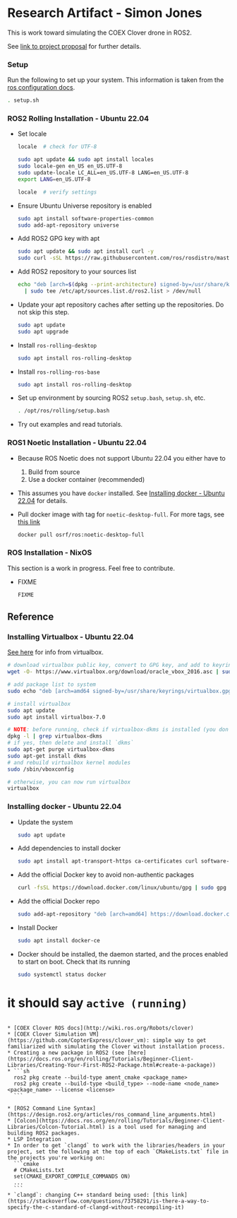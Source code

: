 # Research Artifact - Simon Jones

This is work toward simulating the COEX Clover drone in ROS2.  

See [link to project proposal](https://simon-jones.netlify.app/comp/2023-10-06) for further details.  

### Setup

Run the following to set up your system. This information is taken from the [ros configuration docs](https://docs.ros.org/en/rolling/Tutorials/Beginner-CLI-Tools/Configuring-ROS2-Environment.html).

```sh
. setup.sh
```

### ROS2 Rolling Installation - Ubuntu 22.04

* Set locale
  ```sh
  locale  # check for UTF-8

  sudo apt update && sudo apt install locales
  sudo locale-gen en_US en_US.UTF-8
  sudo update-locale LC_ALL=en_US.UTF-8 LANG=en_US.UTF-8
  export LANG=en_US.UTF-8

  locale  # verify settings
  ```
* Ensure Ubuntu Universe repository is enabled
  ```sh
  sudo apt install software-properties-common
  sudo add-apt-repository universe
  ```
* Add ROS2 GPG key with apt
  ```sh
  sudo apt update && sudo apt install curl -y
  sudo curl -sSL https://raw.githubusercontent.com/ros/rosdistro/master/ros.key -o /usr/share/keyrings/ros-archive-keyring.gpg
  ```
* Add ROS2 repository to your sources list
  ```sh
  echo "deb [arch=$(dpkg --print-architecture) signed-by=/usr/share/keyrings/ros-archive-keyring.gpg] http://packages.ros.org/ros2/ubuntu $(. /etc/os-release && echo $UBUNTU_CODENAME) main" \
    | sudo tee /etc/apt/sources.list.d/ros2.list > /dev/null
  ```
* Update your apt repository caches after setting up the repositories. Do not skip this step.
  ```sh
  sudo apt update
  sudo apt upgrade
  ```
* Install `ros-rolling-desktop`
  ```sh
  sudo apt install ros-rolling-desktop
  ```
* Install `ros-rolling-ros-base`
  ```sh
  sudo apt install ros-rolling-desktop
  ```
* Set up environment by sourcing ROS2 `setup.bash`, `setup.sh`, etc.
  ```sh
  . /opt/ros/rolling/setup.bash
  ```
* Try out examples and read tutorials.

### ROS1 Noetic Installation - Ubuntu 22.04

* Because ROS Noetic does not support Ubuntu 22.04 you either have to
  1. Build from source
  2. Use a docker container (recommended)
* This assumes you have `docker` installed. See [Installing docker - Ubuntu 22.04](#installing-docker---ubuntu-2204) for details.

* Pull docker image with tag for `noetic-desktop-full`. For more tags, see [this link](https://hub.docker.com/r/osrf/ros/tags)
  ```sh
  docker pull osrf/ros:noetic-desktop-full
  ```


### ROS Installation - NixOS

This section is a work in progress. Feel free to contribute.  

* FIXME
    ```sh
    FIXME
    ```

## Reference

### Installing Virtualbox - Ubuntu 22.04

[See here](https://www.virtualbox.org/wiki/Linux_Downloads#Debian-basedLinuxdistributions) for info from virtualbox.  

```sh
# download virtualbox public key, convert to GPG key, and add to keyring
wget -O- https://www.virtualbox.org/download/oracle_vbox_2016.asc | sudo gpg --dearmor --yes --output /usr/share/keyrings/oracle-virtualbox-2016.gpg

# add package list to system
sudo echo "deb [arch=amd64 signed-by=/usr/share/keyrings/virtualbox.gpg] https://download.virtualbox.org/virtualbox/debian jammy contrib" > /etc/apt/sources.list.d/virtualbox.list

# install virtualbox
sudo apt update
sudo apt install virtualbox-7.0

# NOTE: before running, check if virtualbox-dkms is installed (you don't want it installed) (see https://askubuntu.com/questions/900794/virtualbox-rtr3initex-failed-with-rc-1912-rc-1912)
dpkg -l | grep virtualbox-dkms
# if yes, then delete and install `dkms`
sudo apt-get purge virtualbox-dkms
sudo apt-get install dkms
# and rebuild virtualbox kernel modules
sudo /sbin/vboxconfig

# otherwise, you can now run virtualbox
virtualbox
```

### Installing docker - Ubuntu 22.04

* Update the system
  ```sh
  sudo apt update
  ```
* Add dependencies to install docker
  ```sh
  sudo apt install apt-transport-https ca-certificates curl software-properties-common
  ```
* Add the official Docker key to avoid non-authentic packages
  ```sh
  curl -fsSL https://download.docker.com/linux/ubuntu/gpg | sudo gpg --dearmor -o /usr/share/keyrings/docker-archive-keyring.gpg
  ```
* Add the official Docker repo
  ```sh
  sudo add-apt-repository "deb [arch=amd64] https://download.docker.com/linux/ubuntu jammy stable"
  ```
* Install Docker
  ```sh
  sudo apt install docker-ce
  ```
* Docker should be installed, the daemon started, and the proces enabled to start on boot. Check that its running
  ```sh
  sudo systemctl status docker
# it should say `active (running)`
  ```

* [COEX Clover ROS docs](http://wiki.ros.org/Robots/clover)
* [COEX Clover Simulation VM](https://github.com/CopterExpress/clover_vm): simple way to get familiarized with simulating the Clover without installation process.
* Creating a new package in ROS2 (see [here](https://docs.ros.org/en/rolling/Tutorials/Beginner-Client-Libraries/Creating-Your-First-ROS2-Package.html#create-a-package))
  * ```sh
    ros2 pkg create --build-type ament_cmake <package_name>
    ros2 pkg create --build-type <build_type> --node-name <node_name> <package_name> --license <license>
    ```

* [ROS2 Command Line Syntax](https://design.ros2.org/articles/ros_command_line_arguments.html)
* [Colcon](https://docs.ros.org/en/rolling/Tutorials/Beginner-Client-Libraries/Colcon-Tutorial.html) is a tool used for managing and building ROS2 packages.
* LSP Integration
  * In order to get `clangd` to work with the libraries/headers in your project, set the following at the top of each `CMakeLists.txt` file in the projects you're working on:
    ```cmake
    # CMakeLists.txt
    set(CMAKE_EXPORT_COMPILE_COMMANDS ON)
    ...
    ```
* `clangd`: changing C++ standard being used: [this link](https://stackoverflow.com/questions/73758291/is-there-a-way-to-specify-the-c-standard-of-clangd-without-recompiling-it)
